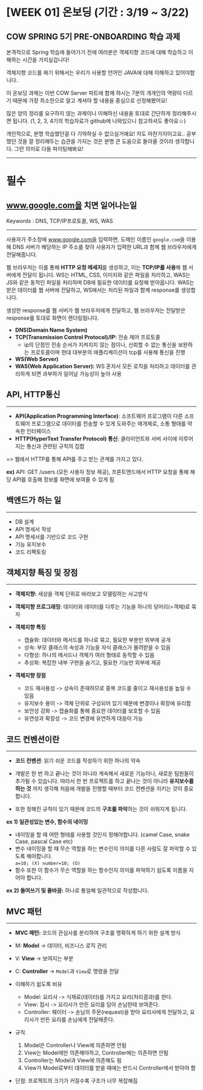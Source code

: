 # [WEEK 01] 온보딩 (기간 : 3/19 ~ 3/22)

## COW SPRING 5기 PRE-ONBOARDING 학습 과제

본격적으로 Spring 학습에 들어가기 전에 여러분은 객체지향 코드에 대해 학습하고 이해하는 시간을 가지실겁니다!

객체지향 코드를 짜기 위해서는 우리가 사용할 언어인 JAVA에 대해 이해하고 있어야합니다.

이 온보딩 과제는 이번 COW Server 파트에 함께 하시는 7분의 개개인의 역량이 다르기 때문에 가장 최소한으로 알고 계셔야 할 내용을 중심으로 선정해봤어요!

많은 양의 정리를 요구하지 않는 과제이니 이해하신 내용을 토대로 간단하게 정리해주시면 됩니다. (1, 2, 3, 4기의 학습자료가 github에 나와있으니 참고하셔도 좋아요☺️)

개인적으로, 분명 학습했던걸 다 기억하실 수 없으실거예요! 저도 마찬가지이고요.. 공부했던 것을 잘 정리해두는 습관을 가지는 것은 분명 큰 도움으로 돌아올 것이라 생각합니다. 그런 의미로 다들 파이팅해봐요!

---

# 필수

## www.google.com을 치면 일어나는일

Keywords : DNS, TCP/IP프로토콜, WS, WAS

---
사용자가 주소창에 www.google.com을 입력하면, 도메인 이름인 `google.com`을 이용해 DNS 서버가 해당하는 IP 주소를 찾아 사용자가 입력한 URL과 함께 웹 브라우저에게 전달해줍니다.

웹 브라우저는 이를 통해 **HTTP 요청 메세지**를 생성하고, 이는 **TCP/IP를 사용**해 웹 서버에게 전달이 됩니다. WS는 HTML, CSS, 이미지와 같은 파일을 처리하고, WAS는 JS와 같은 동적인 파일을 처리하며 DB에 필요한 데이터를 요청해 받아옵니다. WAS는 받은 데이터를 웹 서버에 전달하고, WS에서는 처리된 파일과 함께 response를 생성합니다.

생성한 response를 웹 서버가 웹 브라우저에게 전달하고, 웹 브라우저는 전달받은 response를 토대로 화면이 렌더링됩니다.

- **DNS(Domain Name System)**
- **TCP(Transmission Control Protocol)/IP:** 전송 제어 프로토콜
  - ip의 단점인 전송 순서가 지켜지지 않는 점이나, 신뢰할 수 없는 통신을 보완하는 프로토콜이며 현대 대부분의 애플리케이션이 tcp를 사용해 통신을 진행
- **WS(Web Server)**
- **WAS(Web Application Server):** WS 혼자서 모든 로직을 처리하고 데이터를 관리하게 되면 과부하가 일어날 가능성이 높아 사용

## API, HTTP통신

---
- **API(Application Programming Interface)**: 소프트웨어 프로그램이 다른 소프트웨어 프로그램으로 데이터를 전송할 수 있게 도와주는 매개체로, 소통 형태를 약속한 인터페이스
- **HTTP(HyperText Transfer Protocol) 통신**: 클라이언트와 서버 사이에 이루어지는 통신과 관련된 규칙의 집합

=> 웹에서 HTTP를 통해 API를 주고 받는 관계를 가지고 있다.

**ex)**  API: GET /users (모든 사용자 정보 제공), 프론트엔드에서 HTTP 요청을 통해 해당 API를 호출해 정보를 화면에 보여줄 수 있게 됨

## 백엔드가 하는 일

---
- DB 설계
- API 명세서 작성
- API 명세서를 기반으로 코드 구현
- 기능 유지보수
- 코드 리팩토링

## 객체지향 특징 및 장점

---
- **객체지향:** 세상을 객체 단위로 바라보고 모델링하는 사고방식
- **객체지향 프로그래밍**: 데이터와 데이터를 다루는 기능을 하나의 덩어리(=객체)로 묶자


- **객체지향 특징**
  - 캡슐화: 데이터와 메서드를 하나로 묶고, 필요한 부분만 외부에 공개
  - 상속: 부모 클래스의 속성과 기능을 자식 클래스가 물려받을 수 있음
  - 다형성: 하나의 메서드나 객체가 여러 형태로 동작할 수 있음
  - 추상화: 복잡한 내부 구현을 숨기고, 필요한 기능만 외부에 제공


- **객체지향 장점**
  - 코드 재사용성 -> 상속이 존재하므로 중복 코드를 줄이고 재사용성을 높일 수 있음
  - 유지보수 용이 -> 객체 단위로 구성되어 있기 때문에 변경이나 확장에 유리함
  - 보안성 강화 -> 캡슐화를 통해 중요한 데이터를 보호할 수 있음
  - 유연성과 확장성 -> 코드 변경에 유연하게 대응이 가능

## 코드 컨벤션이란

---
- **코드 컨벤션**: 읽기 쉬운 코드를 작성하기 위한 하나의 약속


- 개발은 한 번 하고 끝나는 것이 아니라 계속해서 새로운 기능이나, 새로운 팀원들이 추가될 수 있습니다. 따라서 한 번 프로젝트를 하고 끝나는 것이 아니라
**유지보수를 하는 것** 까지 생각해 처음에 개발을 진행할 때부터 코드 컨벤션을 지키는 것이 중요합니다.
- 또한 정해진 규칙이 있기 때문에 코드의 **구조를 파악**하는 것이 쉬워지게 됩니다.



**ex 1) 일관성있는 변수, 함수의 네이밍**
- 네이밍을 할 때 어떤 형태를 사용할 것인지 정해야합니다. (camel Case, snake Case, pascal Case etc)
- 변수 네이밍을 할 때 무슨 역할을 하는 변수인지 의미를 다른 사람도 잘 파악할 수 있도록 해야합니다.  
  `a=10; (X) number=10; (O)`
- 함수 또한 이 함수가 무슨 역할을 하는 함수인지 의미를 파악하기 쉽도록 이름을 지어야 합니다.


**ex 2) 들여쓰기 및 줄바꿈:** 하나로 통일해 일관적으로 작성합니다.

## MVC 패턴

---
- **MVC 패턴:** 코드의 관심사를 분리하여 구조를 명확하게 하기 위한 설계 방식


- M: **Model** -> 데이터, 비즈니스 로직 관리
- V: **View** -> 보여지는 부분
- C: **Controller** -> `Model`과 `View`로 명령을 전달


- 이해하기 쉽도록 비유
  - Model: 요리사 -> 식재료(데이터)를 가지고 요리(처리결과)를 한다.
  - View: 접시 -> 요리사가 만든 요리를 담아 손님한테 보여준다.
  - Controller: 웨이터 -> 손님의 주문(request)을 받아 요리사에게 전달하고, 요리사가 만든 요리를 손님에게 전달해준다.


- 규칙
  1. Model은 Controller나 View에 의존하면 안됨
  2. View는 Model에만 의존해야하고, Controller에는 의존하면 안됨
  3. Controller는 Model과 View에 의존해도 됨
  4. View가 Model로부터 데이터를 받을 때에는 반드시 Controller에서 받아야 함


- 단점: 프로젝트의 크기가 커질수록 구조가 너무 복잡해짐